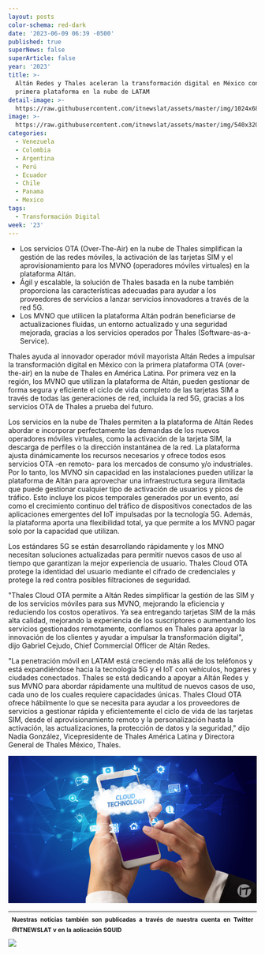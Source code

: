 ```yaml
---
layout: posts
color-schema: red-dark
date: '2023-06-09 06:39 -0500'
published: true
superNews: false
superArticle: false
year: '2023'
title: >-
  Altán Redes y Thales aceleran la transformación digital en México con la
  primera plataforma en la nube de LATAM
detail-image: >-
  https://raw.githubusercontent.com/itnewslat/assets/master/img/1024x680/Celular-cloud-g.jpg
image: >-
  https://raw.githubusercontent.com/itnewslat/assets/master/img/540x320/Celular-cloud-p.jpg
categories:
  - Venezuela
  - Colombia
  - Argentina
  - Perú
  - Ecuador
  - Chile
  - Panama
  - Mexico
tags:
  - Transformación Digital
week: '23'
---
```

- Los servicios OTA (Over-The-Air) en la nube de Thales simplifican la gestión de las redes móviles, la activación de las tarjetas SIM y el aprovisionamiento para los MVNO (operadores móviles virtuales) en la plataforma Altán.
- Ágil y escalable, la solución de Thales basada en la nube también proporciona las características adecuadas para ayudar a los proveedores de servicios a lanzar servicios innovadores a través de la red 5G.
- Los MVNO que utilicen la plataforma Altán podrán beneficiarse de actualizaciones fluidas, un entorno actualizado y una seguridad mejorada, gracias a los servicios operados por Thales (Software-as-a-Service).

Thales ayuda al innovador operador móvil mayorista Altán Redes a impulsar la transformación digital en México con la primera plataforma OTA (over-the-air) en la nube de Thales en América Latina. Por primera vez en la región, los MVNO que utilizan la plataforma de Altán, pueden gestionar de forma segura y eficiente el ciclo de vida completo de las tarjetas SIM a través de todas las generaciones de red, incluida la red 5G, gracias a los servicios OTA de Thales a prueba del futuro.

Los servicios en la nube de Thales permiten a la plataforma de Altán Redes abordar e incorporar perfectamente las demandas de los nuevos operadores móviles virtuales, como la activación de la tarjeta SIM, la descarga de perfiles o la dirección instantánea de la red. La plataforma ajusta dinámicamente los recursos necesarios y ofrece todos esos servicios OTA -en remoto- para los mercados de consumo y/o industriales. Por lo tanto, los MVNO sin capacidad en las instalaciones pueden utilizar la plataforma de Altán para aprovechar una infraestructura segura ilimitada que puede gestionar cualquier tipo de activación de usuarios y picos de tráfico. Esto incluye los picos temporales generados por un evento, así como el crecimiento continuo del tráfico de dispositivos conectados de las aplicaciones emergentes del IoT impulsadas por la tecnología 5G. Además, la plataforma aporta una flexibilidad total, ya que permite a los MVNO pagar solo por la capacidad que utilizan.

Los estándares 5G se están desarrollando rápidamente y los MNO necesitan soluciones actualizadas para permitir nuevos casos de uso al tiempo que garantizan la mejor experiencia de usuario. Thales Cloud OTA protege la identidad del usuario mediante el cifrado de credenciales y protege la red contra posibles filtraciones de seguridad.

"Thales Cloud OTA permite a Altán Redes simplificar la gestión de las SIM y de los servicios móviles para sus MVNO, mejorando la eficiencia y reduciendo los costos operativos. Ya sea entregando tarjetas SIM de la más alta calidad, mejorando la experiencia de los suscriptores o aumentando los servicios gestionados remotamente, confiamos en Thales para apoyar la innovación de los clientes y ayudar a impulsar la transformación digital", dijo Gabriel Cejudo, Chief Commercial Officer de Altán Redes.

"La penetración móvil en LATAM está creciendo más allá de los teléfonos y está expandiéndose hacia la tecnología 5G y el IoT con vehículos, hogares y ciudades conectados. Thales se está dedicando a apoyar a Altán Redes y sus MVNO para abordar rápidamente una multitud de nuevos casos de uso, cada uno de los cuales requiere capacidades únicas. Thales Cloud OTA ofrece hábilmente lo que se necesita para ayudar a los proveedores de servicios a gestionar rápida y eficientemente el ciclo de vida de las tarjetas SIM, desde el aprovisionamiento remoto y la personalización hasta la activación, las actualizaciones, la protección de datos y la seguridad," dijo Nadia González, Vicepresidente de Thales América Latina y Directora General de Thales México, Thales. 

![](https://raw.githubusercontent.com/itnewslat/assets/master/img/540x320/Celular-cloud-p.jpg)

<table style="height: 42px;" width="569">
<tbody>
<tr>
<td style="text-align: justify;"><sub><strong>Nuestras noticias también son publicadas a través de nuestra cuenta en Twitter <a href="https://twitter.com/itnewslat?lang=es">@ITNEWSLAT</a> y en la aplicación <a href="https://squidapp.co/en/">SQUID</a></strong></sub></td>
</tr>
</tbody>
</table>
<img src="https://tracker.metricool.com/c3po.jpg?hash=56f88a41e39ab42c063cc51676587a04"/>